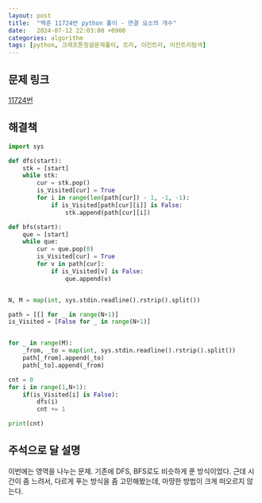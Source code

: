 ```yaml
---
layout: post
title:  "백준 11724번 python 풀이 - 연결 요소의 개수"
date:   2024-07-12 22:03:00 +0900
categories: algorithm
tags: [python, 크래프톤정글문제풀이, 트리, 이진트리, 이진트리탐색]
---
```


## 문제 링크
[11724번](https://www.acmicpc.net/problem/11724)

## 해결책
```python
import sys

def dfs(start):
    stk = [start]
    while stk:
        cur = stk.pop()
        is_Visited[cur] = True
        for i in range(len(path[cur]) - 1, -1, -1):
            if is_Visited[path[cur][i]] is False:
                stk.append(path[cur][i])

def bfs(start):
    que = [start]
    while que:
        cur = que.pop(0)
        is_Visited[cur] = True
        for v in path[cur]:
            if is_Visited[v] is False:
                que.append(v)


N, M = map(int, sys.stdin.readline().rstrip().split())

path = [[] for _ in range(N+1)]
is_Visited = [False for _ in range(N+1)]


for _ in range(M):
    _from, _to = map(int, sys.stdin.readline().rstrip().split())
    path[_from].append(_to)
    path[_to].append(_from)

cnt = 0
for i in range(1,N+1):
    if(is_Visited[i] is False):
        dfs(i)
        cnt += 1

print(cnt)

```

## 주석으로 달 설명

이번에는 영역을 나누는 문제.
기존에 DFS, BFS로도 비슷하게 푼 방식이었다.
근데 시간이 좀 느려서, 다르게 푸는 방식을 좀 고민해봤는데, 마땅한 방법이 크게 떠오르지 않는다.
